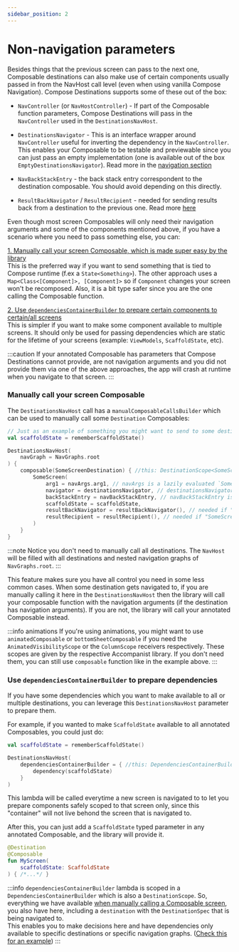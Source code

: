 ```yaml
---
sidebar_position: 2
---
```


# Non-navigation parameters

Besides things that the previous screen can pass to the next one, Composable destinations can also make use of certain components usually passed in from the NavHost call level (even when using vanilla Compose Navigation).
Compose Destinations supports some of these out of the box:

- `NavController` (or `NavHostController`) - If part of the Composable function parameters, Compose Destinations will pass in the `NavController` used in the `DestinationsNavHost`.

- `DestinationsNavigator` - This is an interface wrapper around `NavController` useful for inverting the dependency in the `NavController`. This enables your Composable to be testable and previewable since you can just pass an empty implementation (one is available out of the box `EmptyDestinationsNavigator`). Read more in the [navigation section](../navigation/basics)

- `NavBackStackEntry` - the back stack entry correspondent to the destination composable. You should avoid depending on this directly.

- `ResultBackNavigator` / `ResultRecipient` - needed for sending results back from a destination to the previous one. Read more [here](../navigation/backresult)

Even though most screen Composables will only need their navigation arguments and some of the components mentioned above, if you have a scenario where you need to pass something else, you can:

[1. Manually call your screen Composable, which is made super easy by the library](#manually-call-your-screen-composable)  
This is the preferred way if you want to send something that is tied to Compose runtime (f.ex a `State<Something>`). The other approach uses a `Map<Class<[Component]>, [Component]>` so if `Component` changes your screen won't be recomposed. Also, it is a bit type safer since you are the one calling the Composable function.

[2. Use `dependenciesContainerBuilder` to prepare certain components to certain/all screens](#use-dependenciescontainerbuilder-to-prepare-dependencies)  
This is simpler if you want to make some component available to multiple screens. It should only be used for passing dependencies which are static for the lifetime of your screens (example: `ViewModels`, `ScaffoldState`, etc).

:::caution
If your annotated Composable has parameters that Compose Destinations cannot provide, are not navigation arguments and you did not provide them via one of the above approaches, the app will crash at runtime when you navigate to that screen.
:::

### Manually call your screen Composable


The `DestinationsNavHost` call has a `manualComposableCallsBuilder` which can be used to manually call some `Destination` Composables:

```kotlin
// Just as an example of something you might want to send to some destinations
val scaffoldState = rememberScaffoldState()

DestinationsNavHost(
    navGraph = NavGraphs.root
) {
    composable(SomeScreenDestination) { //this: DestinationScope<SomeScreenDestination.NavArgs>
        SomeScreen(
            arg1 = navArgs.arg1, // navArgs is a lazily evaluated `SomeScreenDestination.NavArgs` instance, field of `DestinationScope`
            navigator = destinationsNavigator, // destinationsNavigator is a `DestinationsNavigator` (also lazily evaluated)
            backStackEntry = navBackStackEntry, // navBackStackEntry is a `DestinationScope` field
            scaffoldState = scaffoldState,
            resultBackNavigator = resultBackNavigator(), // needed if "SomeScreen" needs to send argument back to previous screen
            resultRecipient = resultRecipient(), // needed if "SomeScreen" needs to receive results from a forward screen
        )
    }
}
```

:::note
Notice you don't need to manually call all destinations. The `NavHost` will be filled with all destinations and nested navigation graphs of `NavGraphs.root`.
:::

This feature makes sure you have all control you need in some less common cases.
When some destination gets navigated to, if you are manually calling it here in the `DestinationsNavHost` then the library will call your composable function with the navigation arguments (if the destination has navigation arguments). If you are not, the library will call your annotated Composable instead.

:::info animations
If you're using animations, you might want to use `animatedComposable` or `bottomSheetComposable` if you need the `AnimatedVisibilityScope` or the `ColumnScope` receivers respectively. These scopes are given by the respective Accompanist library. If you don't need them, you can still use `composable` function like in the example above.
:::

### Use `dependenciesContainerBuilder` to prepare dependencies

If you have some dependencies which you want to make available to all or multiple destinations, you can leverage this `DestinationsNavHost` parameter to prepare them.

For example, if you wanted to make `ScaffoldState` available to all annotated Composables, you could just do:

```kotlin
val scaffoldState = rememberScaffoldState()

DestinationsNavHost(
    dependenciesContainerBuilder = { //this: DependenciesContainerBuilder<*>
        dependency(scaffoldState)
    }
)
```

This lambda will be called everytime a new screen is navigated to to let you prepare components safely scoped to that screen only, since this "container" will not live behond the screen that is navigated to.

After this, you can just add a `ScaffoldState` typed parameter in any annotated Composable, and the library will provide it.

```kotlin
@Destination
@Composable
fun MyScreen(
    scaffoldState: ScaffoldState
) { /*...*/ }
```

:::info
`dependenciesContainerBuilder` lambda is scoped in a `DependenciesContainerBuilder` which is also a `DestinationScope`. So, everything we have available [when manually calling a Composable screen](#manually-call-your-screen-composable), you also have here, including a `destination` with the `DestinationSpec` that is being navigated to.  
This enables you to make decisions here and have dependencies only available to specific destinations or specific navigation graphs. ([Check this for an example](../common-use-cases/providing-viewmodels#share-viewmodels-between-multiple-destinations))
:::
